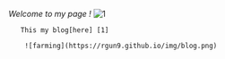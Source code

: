 *Welcome to my page !*
       ![1](https://rgun9.github.io/farming "种地项目")
       
       This my blog[here] [1]

        ![farming](https://rgun9.github.io/img/blog.png)